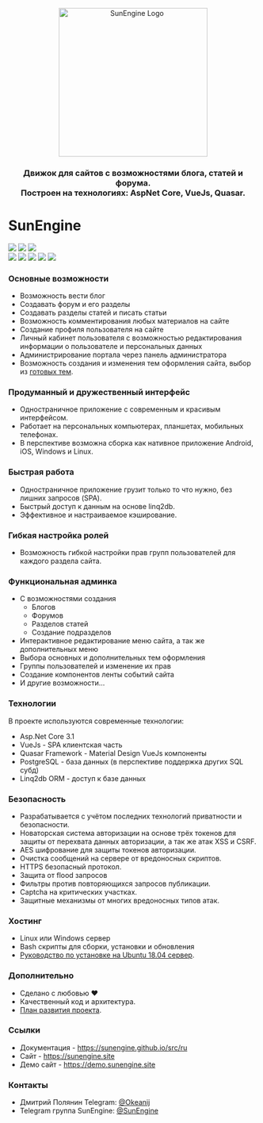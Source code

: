 ﻿<p align="center">
<img src="https://github.com/sunengine/SunEngine/blob/master/SunEngine.svg" width="300" alt="SunEngine Logo" />
</p>

<h3 align="center">
Движок для сайтов с возможностями блога, статей и форума.<br/>
Построен на технологиях: AspNet Core, VueJs, Quasar.</h3>


# SunEngine

<a href="#"><img src="https://img.shields.io/static/v1?label=%D0%92%D0%B5%D1%80%D1%81%D0%B8%D1%8F&message=v2.11.5&color=green"></a>
<a href="#"><img src="https://github.com/sunengine/SunEngine/workflows/.NET%20Core/badge.svg" ></a>
<a href="#"><img src="https://github.com/sunengine/SunEngine/workflows/Quasar/badge.svg" ></a>
<br/>
<a href="https://sunengine.github.io/src/ru"><img src="https://img.shields.io/static/v1?label=%D0%94%D0%BE%D0%BA%D1%83%D0%BC%D0%B5%D0%BD%D1%82%D0%B0%D1%86%D0%B8%D1%8F&message=sunengine.github.io&color=informational"></a>
<a href="https://sunengine.site"><img src="https://img.shields.io/static/v1?label=%D0%A1%D0%B0%D0%B9%D1%82&message=sunengine.site&color=yellow"></a> 
<a href="https://demo.sunengine.site"><img src="https://img.shields.io/static/v1?label=%D0%94%D0%B5%D0%BC%D0%BE&message=demo.sunengine.site&color=yellow"></a>
<a href="https://t.me/SunEngine"><img src="https://img.shields.io/static/v1?label=Telegram&message=@SunEngine&color=success"></a>
<a href="README.md"><img src="https://img.shields.io/static/v1?label=Readme&message=English&color=informational"></a>



### Основные возможности
 - Возможность вести блог  
 - Создавать форум и его разделы  
 - Создавать разделы статей и писать статьи  
 - Возможность комментирования любых материалов на сайте  
 - Создание профиля пользователя на сайте  
 - Личный кабинет пользователя с возможностью редактирования информации о пользователе и персональных данных  
 - Администрирование портала через панель администратора  
 - Возможность создания и изменения тем оформления сайта, выбор из [готовых тем](https://github.com/sunengine/Skins).  

### Продуманный и дружественный интерфейс
- Одностраничное приложение c современным и красивым интерфейсом.  
- Работает на персональных компьютерах, планшетах, мобильных телефонах.  
- В перспективе возможна сборка как нативное приложение Android, iOS, Windows и Linux.  

### Быстрая работа
 - Одностраничное приложение грузит только то что нужно, без лишних запросов (SPA).  
 - Быстрый доступ к данным на основе linq2db.  
 - Эффективное и настраиваемое кэширование.  

### Гибкая настройка ролей
 - Возможность гибкой настройки прав групп пользователей для каждого раздела сайта.  

### Функциональная админка
 - С возможностями создания  
   - Блогов  
   - Форумов  
   - Разделов статей  
   - Создание подразделов  
 - Интерактивное редактирование меню сайта, а так же дополнительных меню  
 - Выбора основных и дополнительных тем оформления  
 - Группы пользователей и изменение их прав  
 - Создание компонентов ленты событий сайта  
 - И другие возможности...  

### Технологии
В проекте используются современные технологии:  
 - Asp.Net Core 3.1  
 - VueJs - SPA клиентская часть  
 - Quasar Framework - Material Design VueJs компоненты  
 - PostgreSQL - база данных (в перспективе поддержка других SQL субд)  
 - Linq2db ORM - доступ к базе данных  
 
### Безопасность
 - Разрабатывается с учётом последних технологий приватности и безопасности.  
 - Новаторская система авторизации на основе трёх токенов для защиты от перехвата данных авторизации, а так же атак XSS и CSRF.  
 - AES шифрование для защиты токенов авторизации.  
 - Очистка сообщений на сервере от вредоносных скриптов.  
 - HTTPS безопасный протокол.  
 - Защита от flood запросов  
  - Фильтры против повторяющихся запросов публикации.  
  - Captcha на критических участках.  
 - Защитные механизмы от многих вредоносных типов атак.  

### Хостинг
 - Linux или Windows сервер  
 - Bash скрипты для сборки, установки и обновления  
 - [Руководство по установке на Ubuntu 18.04 сервер](https://sunengine.site/install/14).    

### Дополнительно
 - Сделано с любовью ❤  
 - Качественный код и архитектура.  
 - [План развития проекта](https://sunengine.site/texts/roadmap). 

 ### Ссылки
- Документация - https://sunengine.github.io/src/ru
- Сайт - https://sunengine.site
- Демо сайт - https://demo.sunengine.site 

### Контакты
 - Дмитрий Полянин Telegram: [@Okeanij](https://t.me/Okeanij)  
 - Telegram группа SunEngine: [@SunEngine](https://t.me/SunEngine)  
